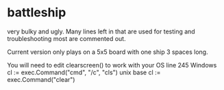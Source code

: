 # battleship
very bulky and ugly.
Many lines left in that are used for testing and troubleshooting most are commented out.

Current version only plays on a 5x5 board with one ship 3 spaces long.


You will need to edit clearscreen() to work with your OS
  line 245
  Windows cl := exec.Command("cmd", "/c", "cls")
  unix base cl := exec.Command("clear")
